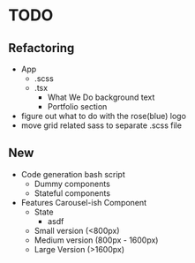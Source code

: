 # TODO

## Refactoring

* App
  * .scss
  * .tsx
    * What We Do background text
    * Portfolio section
* figure out what to do with the rose(blue) logo
* move grid related sass to separate .scss file

## New

* Code generation bash script
  * Dummy components
  * Stateful components
* Features Carousel-ish Component
  * State
    * asdf
  * Small version (<800px)
  * Medium version (800px - 1600px)
  * Large Version (>1600px)